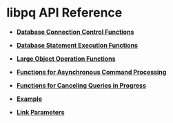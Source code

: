 # libpq API Reference<a name="EN-US_TOPIC_0000001166778402"></a>

-   **[Database Connection Control Functions](database-connection-control-functions.md)**  

-   **[Database Statement Execution Functions](database-statement-execution-functions.md)**  

-   **[Large Object Operation Functions](large-object-operation-functions.md)** 

-   **[Functions for Asynchronous Command Processing](functions-for-asynchronous-command-processing.md)**  

-   **[Functions for Canceling Queries in Progress](functions-for-canceling-queries-in-progress.md)**  

-   **[Example](example-libpq.md)**  

-   **[Link Parameters](link-parameters-libpq.md)**  
